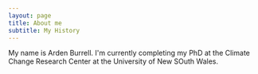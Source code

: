 ```yaml
---
layout: page
title: About me
subtitle: My History
---
```


My name is Arden Burrell.  I'm currently completing my PhD at the Climate Change Research Center at the University of New SOuth Wales. 
